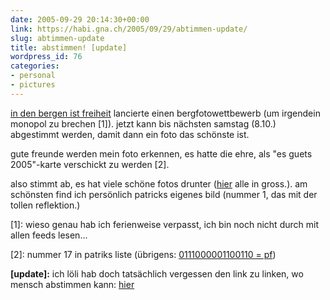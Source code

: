 ```yaml
---
date: 2005-09-29 20:14:30+00:00
link: https://habi.gna.ch/2005/09/29/abtimmen-update/
slug: abtimmen-update
title: abstimmen! [update]
wordpress_id: 76
categories:
- personal
- pictures
---
```



[in den bergen ist freiheit](http://www.indenbergenistfreiheit.ch/) lancierte einen bergfotowettbewerb (um irgendein monopol zu brechen [1]). jetzt kann bis nächsten samstag (8.10.) abgestimmt werden, damit dann ein foto das schönste ist.
  
gute freunde werden mein foto erkennen, es hatte die ehre, als "es guets 2005"-karte verschickt zu werden [2].
  
also stimmt ab, es hat viele schöne fotos drunter ([hier](http://www.indenbergenistfreiheit.ch/?page_id=615) alle in gross.). am schönsten find ich persönlich patricks eigenes bild (nummer 1, das mit der tollen reflektion.)



[1]: wieso genau hab ich ferienweise verpasst, ich bin noch nicht durch mit allen feeds lesen...
  
[2]: nummer 17 in patriks liste (übrigens: [0111000001100110 = pf](http://nickciske.com/tools/binary.php))



**[update]:** ich löli hab doch tatsächlich vergessen den link zu linken, wo mensch abstimmen kann: [hier](http://www.indenbergenistfreiheit.ch/?page_id=633)

